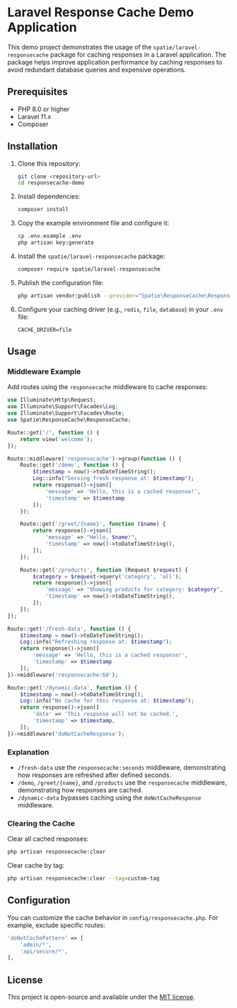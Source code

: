 # Laravel Response Cache Demo Application

This demo project demonstrates the usage of the `spatie/laravel-responsecache` package for caching responses in a Laravel application. The package helps improve application performance by caching responses to avoid redundant database queries and expensive operations.

## Prerequisites

-   PHP 8.0 or higher
-   Laravel 11.x
-   Composer

## Installation

1. Clone this repository:

    ```bash
    git clone <repository-url>
    cd responsecache-demo
    ```

2. Install dependencies:

    ```bash
    composer install
    ```

3. Copy the example environment file and configure it:

    ```bash
    cp .env.example .env
    php artisan key:generate
    ```

4. Install the `spatie/laravel-responsecache` package:

    ```bash
    composer require spatie/laravel-responsecache
    ```

5. Publish the configuration file:

    ```bash
    php artisan vendor:publish --provider="Spatie\ResponseCache\ResponseCacheServiceProvider"
    ```

6. Configure your caching driver (e.g., `redis`, `file`, `database`) in your `.env` file:

    ```
    CACHE_DRIVER=file
    ```

## Usage

### Middleware Example

Add routes using the `responsecache` middleware to cache responses:

```php
use Illuminate\Http\Request;
use Illuminate\Support\Facades\Log;
use Illuminate\Support\Facades\Route;
use Spatie\ResponseCache\ResponseCache;

Route::get('/', function () {
    return view('welcome');
});

Route::middleware('responsecache')->group(function () {
    Route::get('/demo', function () {
        $timestamp = now()->toDateTimeString();
        Log::info("Serving fresh response at: $timestamp");
        return response()->json([
            'message' => 'Hello, this is a cached response!',
            'timestamp' => $timestamp
        ]);
    });

    Route::get('/greet/{name}', function ($name) {
        return response()->json([
            'message' => "Hello, $name!",
            'timestamp' => now()->toDateTimeString(),
        ]);
    });

    Route::get('/products', function (Request $request) {
        $category = $request->query('category', 'all');
        return response()->json([
            'message' => "Showing products for category: $category",
            'timestamp' => now()->toDateTimeString(),
        ]);
    });
});

Route::get('/fresh-data', function () {
    $timestamp = now()->toDateTimeString();
    Log::info("Refreshing response at: $timestamp");
    return response()->json([
        'message' => 'Hello, this is a cached response!',
        'timestamp' => $timestamp
    ]);
})->middleware('responsecache:60');

Route::get('/dynamic-data', function () {
    $timestamp = now()->toDateTimeString();
    Log::info("No cache for this response at: $timestamp");
    return response()->json([
        'data' => 'This response will not be cached.',
        'timestamp' => $timestamp,
    ]);
})->middleware('doNotCacheResponse');
```

### Explanation

-   `/fresh-data` use the `responsecache:seconds` middleware, demonstrating how responses are refreshed after defined seconds.
-   `/demo`, `/greet/{name}`, and `/products` use the `responsecache` middleware, demonstrating how responses are cached.
-   `/dynamic-data` bypasses caching using the `doNotCacheResponse` middleware.

### Clearing the Cache

Clear all cached responses:

```bash
php artisan responsecache:clear
```

Clear cache by tag:

```bash
php artisan responsecache:clear --tag=custom-tag
```

## Configuration

You can customize the cache behavior in `config/responsecache.php`. For example, exclude specific routes:

```php
'doNotCachePattern' => [
    'admin/*',
    'api/secure/*',
],
```

## License

This project is open-source and available under the [MIT license](LICENSE).
